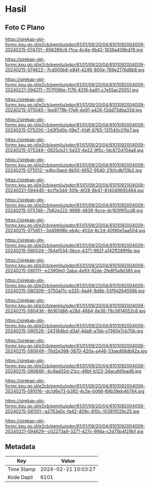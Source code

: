 # Hasil

## Foto C Plano

https://sirekap-obj-formc.kpu.go.id/e2cb/pemilu/pdpr/61/01/09/20/04/6101092004009-20240215-074701--856289c6-f1ca-4c4e-9b42-1638a408bd78.jpg

https://sirekap-obj-formc.kpu.go.id/e2cb/pemilu/pdpr/61/01/09/20/04/6101092004009-20240215-074822--7cd000b8-e84f-4246-800e-769e2176d8b8.jpg

https://sirekap-obj-formc.kpu.go.id/e2cb/pemilu/pdpr/61/01/09/20/04/6101092004009-20240221-094211--757f096e-1176-4316-ba91-c7e55ac25051.jpg

https://sirekap-obj-formc.kpu.go.id/e2cb/pemilu/pdpr/61/01/09/20/04/6101092004009-20240215-075045--1ee9779b-f7e6-4e91-a426-f2dd73dba33d.jpg

https://sirekap-obj-formc.kpu.go.id/e2cb/pemilu/pdpr/61/01/09/20/04/6101092004009-20240215-075200--2d3f5d5b-09e7-41df-8765-131540c01fe7.jpg

https://sirekap-obj-formc.kpu.go.id/e2cb/pemilu/pdpr/61/01/09/20/04/6101092004009-20240215-075349--0925cb21-5d33-4e22-9f5c-1dc872d704a6.jpg

https://sirekap-obj-formc.kpu.go.id/e2cb/pemilu/pdpr/61/01/09/20/04/6101092004009-20240215-075512--e4bc0aed-8b50-4952-9540-21b1cdb113b2.jpg

https://sirekap-obj-formc.kpu.go.id/e2cb/pemilu/pdpr/61/01/09/20/04/6101092004009-20240221-094445--bcf1e3d4-30fe-4f28-8b47-814049695484.jpg

https://sirekap-obj-formc.kpu.go.id/e2cb/pemilu/pdpr/61/01/09/20/04/6101092004009-20240215-075748--7b82e222-9896-4839-9cce-dc163f6f5cd6.jpg

https://sirekap-obj-formc.kpu.go.id/e2cb/pemilu/pdpr/61/01/09/20/04/6101092004009-20240215-075851--3d49898b-eb4c-402d-8c2d-40f80e5aa504.jpg

https://sirekap-obj-formc.kpu.go.id/e2cb/pemilu/pdpr/61/01/09/20/04/6101092004009-20240215-080024--764ef534-0bce-4371-982f-a142ff289f6e.jpg

https://sirekap-obj-formc.kpu.go.id/e2cb/pemilu/pdpr/61/01/09/20/04/6101092004009-20240215-080111--e2390fe0-2aba-4e93-82de-2fe8f5a9d385.jpg

https://sirekap-obj-formc.kpu.go.id/e2cb/pemilu/pdpr/61/01/09/20/04/6101092004009-20240215-080309--3750af7c-e335-4ad4-9d6b-53f9d2645566.jpg

https://sirekap-obj-formc.kpu.go.id/e2cb/pemilu/pdpr/61/01/09/20/04/6101092004009-20240215-080436--8b167d88-e28d-4884-8e36-79c0614052c6.jpg

https://sirekap-obj-formc.kpu.go.id/e2cb/pemilu/pdpr/61/01/09/20/04/6101092004009-20240215-080526--243184bd-d3af-4da9-a7bb-cf360e7cb70b.jpg

https://sirekap-obj-formc.kpu.go.id/e2cb/pemilu/pdpr/61/01/09/20/04/6101092004009-20240215-080649--76d2e398-3870-420a-a446-33aed69db92a.jpg

https://sirekap-obj-formc.kpu.go.id/e2cb/pemilu/pdpr/61/01/09/20/04/6101092004009-20240215-080848--bc8ad32d-21cc-46bf-b123-34acafd1ead8.jpg

https://sirekap-obj-formc.kpu.go.id/e2cb/pemilu/pdpr/61/01/09/20/04/6101092004009-20240215-081016--dc1d6e73-b392-4c5e-b066-89b39eb46784.jpg

https://sirekap-obj-formc.kpu.go.id/e2cb/pemilu/pdpr/61/01/09/20/04/6101092004009-20240215-081101--a2763a0c-fa42-409c-810c-10361f029c25.jpg

https://sirekap-obj-formc.kpu.go.id/e2cb/pemilu/pdpr/61/01/09/20/04/6101092004009-20240221-094629--c02273a9-3271-427c-994a-c2d75b4f29b1.jpg


## Metadata

| Key        | Value               |
| ---------- | ------------------- |
| Time Stamp | 2024-02-21 10:03:27 |
| Kode Dapil | 6101                |



